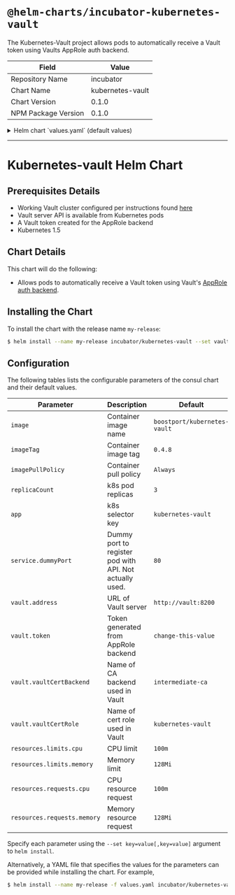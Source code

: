# `@helm-charts/incubator-kubernetes-vault`

The Kubernetes-Vault project allows pods to automatically receive a Vault token using Vaults AppRole auth backend.

| Field               | Value            |
| ------------------- | ---------------- |
| Repository Name     | incubator        |
| Chart Name          | kubernetes-vault |
| Chart Version       | 0.1.0            |
| NPM Package Version | 0.1.0            |

<details>

<summary>Helm chart `values.yaml` (default values)</summary>

```yaml
# Default values for kubernetes-vault.
# This is a YAML-formatted file.
# Declare variables to be passed into your templates.

replicaCount: 3
image:
  repository: boostport/kubernetes-vault
  tag: v0.4.8
  pullPolicy: Always
app: kubernetes-vault
service:
  dummyPort: 80
vault:
  address: http://vault:8200
  token: change-this-value
  vaultCertBackend: intermediate-ca
  vaultCertRole: kubernetes-vault
resources:
  limits:
    cpu: 100m
    memory: 128Mi
  requests:
    cpu: 100m
    memory: 128Mi
```

</details>

---

# Kubernetes-vault Helm Chart

## Prerequisites Details

- Working Vault cluster configured per instructions found [here](https://github.com/Boostport/kubernetes-vault/blob/master/quick-start.md#22-set-up-the-root-certificate-authority)
- Vault server API is available from Kubernetes pods
- A Vault token created for the AppRole backend
- Kubernetes 1.5

## Chart Details

This chart will do the following:

- Allows pods to automatically receive a Vault token using Vault's [AppRole auth backend](https://www.vaultproject.io/docs/auth/approle.html).

## Installing the Chart

To install the chart with the release name `my-release`:

```bash
$ helm install --name my-release incubator/kubernetes-vault --set vault.address=$your_vault_server --set vault.token=$your_vault_token
```

## Configuration

The following tables lists the configurable parameters of the consul chart and their default values.

| Parameter                   | Description                                             | Default                      |
| --------------------------- | ------------------------------------------------------- | ---------------------------- |
| `image`                     | Container image name                                    | `boostport/kubernetes-vault` |
| `imageTag`                  | Container image tag                                     | `0.4.8`                      |
| `imagePullPolicy`           | Container pull policy                                   | `Always`                     |
| `replicaCount`              | k8s pod replicas                                        | `3`                          |
| `app`                       | k8s selector key                                        | `kubernetes-vault`           |
| `service.dummyPort`         | Dummy port to register pod with API. Not actually used. | `80`                         |
| `vault.address`             | URL of Vault server                                     | `http://vault:8200`          |
| `vault.token`               | Token generated from AppRole backend                    | `change-this-value`          |
| `vault.vaultCertBackend`    | Name of CA backend used in Vault                        | `intermediate-ca`            |
| `vault.vaultCertRole`       | Name of cert role used in Vault                         | `kubernetes-vault`           |
| `resources.limits.cpu`      | CPU limit                                               | `100m`                       |
| `resources.limits.memory`   | Memory limit                                            | `128Mi`                      |
| `resources.requests.cpu`    | CPU resource request                                    | `100m`                       |
| `resources.requests.memory` | Memory resource request                                 | `128Mi`                      |

Specify each parameter using the `--set key=value[,key=value]` argument to `helm install`.

Alternatively, a YAML file that specifies the values for the parameters can be provided while installing the chart. For example,

```bash
$ helm install --name my-release -f values.yaml incubator/kubernetes-vault
```
